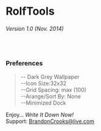 RolfTools
=========
###### Version 1.0 (Nov. 2014) ######
<br/>

### Preferences ###
> -- Dark Grey Wallpaper  
> --Icon Size:32x32  
> --Grid Spacing: max (100)  
> --Arange/Sort By: None  
> --Minimized Dock   

Enjoy… *Write It Down Now!*  
Support: BrandonCrooks@live.com
